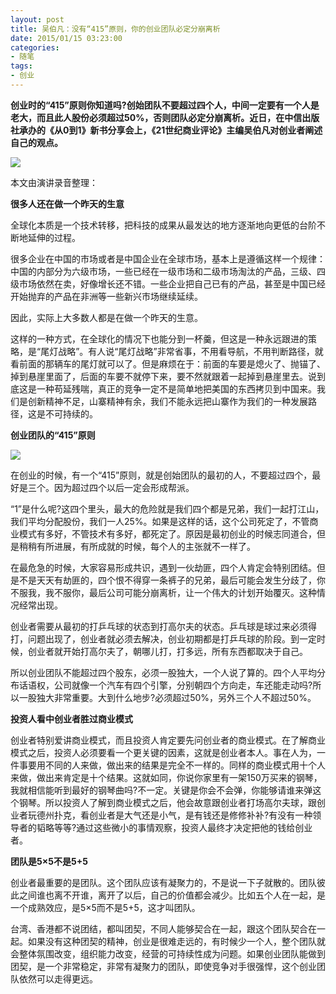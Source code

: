 ```yaml
---
layout: post
title: 吴伯凡：没有“415”原则，你的创业团队必定分崩离析
date: 2015/01/15 03:23:00
categories: 
- 随笔
tags: 
- 创业
---
```


**创业时的“415”原则你知道吗?创始团队不要超过四个人，中间一定要有一个人是老大，而且此人股份必须超过50%，否则团队必定分崩离析。近日，在中信出版社承办的《从0到1》新书分享会上，《21世纪商业评论》主编吴伯凡对创业者阐述自己的观点。** 

![](http://pics.naaln.com/blog/2019-01-14-061042.jpg)

本文由演讲录音整理： 

**很多人还在做一个昨天的生意** 

全球化本质是一个技术转移，把科技的成果从最发达的地方逐渐地向更低的台阶不断地延伸的过程。 

很多企业在中国的市场或者是中国企业在全球市场，基本上是遵循这样一个规律：中国的内部分为六级市场，一些已经在一级市场和二级市场淘汰的产品，三级、四级市场依然在卖，好像增长还不错。一些企业把自己已有的产品，甚至是中国已经开始抛弃的产品在非洲等一些新兴市场继续延续。 

因此，实际上大多数人都是在做一个昨天的生意。 

这样的一种方式，在全球化的情况下也能分到一杯羹，但这是一种永远跟进的策略，是“尾灯战略”。有人说“尾灯战略”非常省事，不用看导航，不用判断路径，就看前面的那辆车的尾灯就可以了。但是麻烦在于：前面的车要是熄火了、抛锚了、掉到悬崖里面了，后面的车要不就停下来，要不然就跟着一起掉到悬崖里去。说到底这是一种苟延残喘，真正的竞争一定不是简单地把美国的东西拷贝到中国来。我们是创新精神不足，山寨精神有余，我们不能永远把山寨作为我们的一种发展路径，这是不可持续的。 

**创业团队的“415”原则**

![](http://pics.naaln.com/blog/2019-01-14-061044.jpg)

在创业的时候，有一个“415”原则，就是创始团队的最初的人，不要超过四个，最好是三个。因为超过四个以后一定会形成帮派。 

“1”是什么呢?这四个里头，最大的危险就是我们四个都是兄弟，我们一起打江山，我们平均分配股份，我们一人25%。如果是这样的话，这个公司死定了，不管商业模式有多好，不管技术有多好，都死定了。原因是最初创业的时候志同道合，但是稍稍有所进展，有所成就的时候，每个人的主张就不一样了。 

在最危急的时候，大家容易形成共识，遇到一伙劫匪，四个人肯定会特别团结。但是不是天天有劫匪的，四个恨不得穿一条裤子的兄弟，最后可能会发生分歧了，你不服我，我不服你，最后公司可能分崩离析，让一个伟大的计划开始覆灭。这种情况经常出现。 

创业者需要从最初的打乒乓球的状态到打高尔夫的状态。乒乓球是球过来必须得打，问题出现了，创业者就必须去解决，创业初期都是打乒乓球的阶段。到一定时候，创业者就开始打高尔夫了，朝哪儿打，打多远，所有东西都取决于自己。 

所以创业团队不能超过四个股东，必须一股独大，一个人说了算的。四个人平均分布话语权，公司就像一个汽车有四个引擎，分别朝四个方向走，车还能走动吗?所以一股独大非常重要。大到什么地步?必须超过50%，另外三个人不超过50%。 


**投资人看中创业者胜过商业模式** 

创业者特别爱讲商业模式，而且投资人肯定要先问创业者的商业模式。在了解商业模式之后，投资人必须要看一个更关键的因素，这就是创业者本人。事在人为，一件事要用不同的人来做，做出来的结果是完全不一样的。同样的商业模式用十个人来做，做出来肯定是十个结果。这就如同，你说你家里有一架150万买来的钢琴，我就相信能听到最好的钢琴曲吗?不一定。关键是你会不会弹，你能够请谁来弹这个钢琴。所以投资人了解到商业模式之后，他会故意跟创业者打场高尔夫球，跟创业者玩德州扑克，看创业者是大气还是小气，是有钱还是修修补补?有没有一种领导者的韬略等等?通过这些微小的事情观察，投资人最终才决定把他的钱给创业者。 

**团队是5×5不是5+5** 

创业者最重要的是团队。这个团队应该有凝聚力的，不是说一下子就散的。团队彼此之间谁也离不开谁，离开了以后，自己的价值都会减少。比如五个人在一起，是一个成熟效应，是5×5而不是5+5，这才叫团队。 

台湾、香港都不说团结，都叫团契，不同人能够契合在一起，跟这个团队契合在一起。如果没有这种团契的精神，创业是很难走远的，有时候少一个人，整个团队就会整体氛围改变，组织能力改变，经营的可持续性成为问题。如果创业团队能做到团契，是一个非常稳定，非常有凝聚力的团队，即使竞争对手很强悍，这个创业团队依然可以走得更远。 

 
